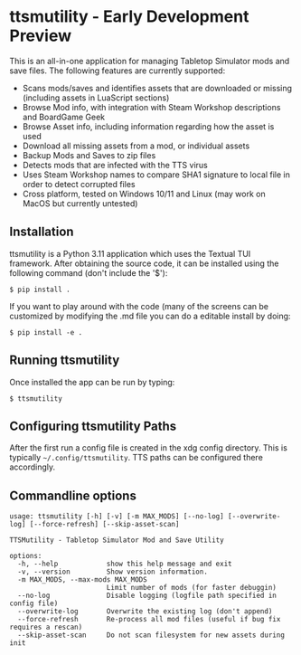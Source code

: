 # ttsmutility - Early Development Preview

This is an all-in-one application for managing Tabletop Simulator mods and save files.  The following features are currently supported:

- Scans mods/saves and identifies assets that are downloaded or missing (including assets in LuaScript sections)
- Browse Mod info, with integration with Steam Workshop descriptions and BoardGame Geek
- Browse Asset info, including information regarding how the asset is used
- Download all missing assets from a mod, or individual assets
- Backup Mods and Saves to zip files
- Detects mods that are infected with the TTS virus
- Uses Steam Workshop names to compare SHA1 signature to local file in order to detect corrupted files
- Cross platform, tested on Windows 10/11 and Linux (may work on MacOS but currently untested)

## Installation

ttsmutility is a Python 3.11 application which uses the Textual TUI framework.  After obtaining the source code, it can be installed using the following command (don't include the '$'):

```$ pip install .```

If you want to play around with the code (many of the screens can be customized by modifying the .md file you can do a editable install by doing:

```$ pip install -e .```

## Running ttsmutility

Once installed the app can be run by typing:

```$ ttsmutility```

## Configuring ttsmutility Paths

After the first run a config file is created in the xdg config directory.  This is typically `~/.config/ttsmutility`.  TTS paths can be configured there accordingly.

## Commandline options

```
usage: ttsmutility [-h] [-v] [-m MAX_MODS] [--no-log] [--overwrite-log] [--force-refresh] [--skip-asset-scan]

TTSMutility - Tabletop Simulator Mod and Save Utility

options:
  -h, --help            show this help message and exit
  -v, --version         Show version information.
  -m MAX_MODS, --max-mods MAX_MODS
                        Limit number of mods (for faster debuggin)
  --no-log              Disable logging (logfile path specified in config file)
  --overwrite-log       Overwrite the existing log (don't append)
  --force-refresh       Re-process all mod files (useful if bug fix requires a rescan)
  --skip-asset-scan     Do not scan filesystem for new assets during init
```

